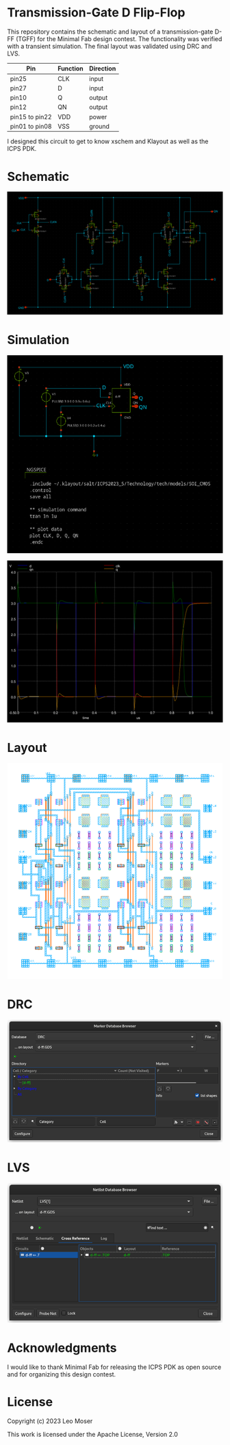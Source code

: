 # Transmission-Gate D Flip-Flop

This repository contains the schematic and layout of a transmission-gate D-FF (TGFF) for the Minimal Fab design contest. The functionality was verified with a transient simulation. The final layout was validated using DRC and LVS.

| Pin            | Function | Direction |
|----------------|----------|-----------|
| pin25          | CLK      | input     |
| pin27          | D        | input     |
| pin10          | Q        | output    |
| pin12          | QN       | output    |
| pin15 to pin22 | VDD      | power     |
| pin01 to pin08 | VSS      | ground    |

I designed this circuit to get to know xschem and Klayout as well as the ICPS PDK.

# Schematic

![d-ff.png](images/d-ff.png)

# Simulation

![Simulation testbench](images/d-ff_tb.png)

![Transient simulation result](images/tran_sim.svg)

# Layout

![Layout](images/layout.png)

# DRC

![DRC](images/DRC.png)

# LVS

![LVS](images/LVS.png)

# Acknowledgments

I would like to thank Minimal Fab for releasing the ICPS PDK as open source and for organizing this design contest.

# License

Copyright (c) 2023 Leo Moser

This work is licensed under the Apache License, Version 2.0
